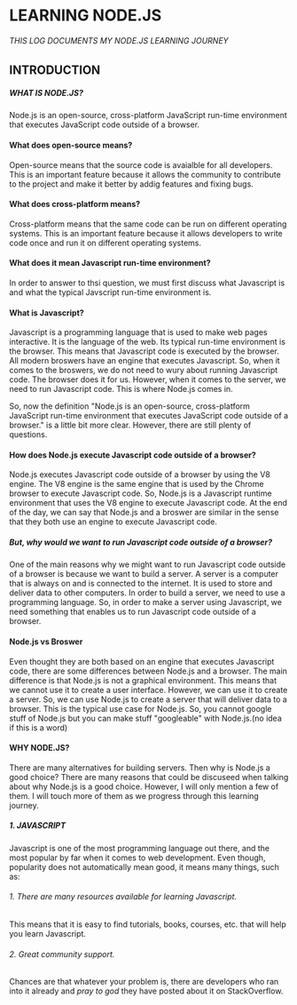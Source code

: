 # LEARNING NODE.JS

###### THIS LOG DOCUMENTS MY NODE.JS LEARNING JOURNEY

## INTRODUCTION

##### WHAT IS NODE.JS?

Node.js is an open-source, cross-platform JavaScript run-time environment that executes JavaScript code outside of a browser.

#### What does open-source means?

Open-source means that the source code is avaialble for all developers. This is an important feature because it allows the community to contribute to the project and make it better by addig features and fixing bugs.

#### What does cross-platform means?

Cross-platform means that the same code can be run on different operating systems. This is an important feature because it allows developers to write code once and run it on different operating systems.

#### What does it mean Javascript run-time environment?

In order to answer to thsi question, we must first discuss what Javascript is and what the typical Javscript run-time environment is.

#### What is Javascript?

Javascript is a programming language that is used to make web pages interactive. It is the language of the web. Its typical run-time environment is the browser. This means that Javascript code is executed by the browser. All modern broswers have an engine that executes Javascript. So, when it comes to the broswers, we do not need to wury about running Javascript code. The browser does it for us. However, when it comes to the server, we need to run Javascript code. This is where Node.js comes in.

So, now the definition "Node.js is an open-source, cross-platform JavaScript run-time environment that executes JavaScript code outside of a browser." is a little bit more clear. However, there are still plenty of questions.

#### How does Node.js execute Javascript code outside of a browser?

Node.js executes Javascript code outside of a browser by using the V8 engine. The V8 engine is the same engine that is used by the Chrome browser to execute Javascript code. So, Node.js is a Javascript runtime environment that uses the V8 engine to execute Javascript code. At the end of the day, we can say that Node.js and a broswer are similar in the sense that they both use an engine to execute Javascript code.

##### But, why would we want to run Javascript code outside of a browser?

One of the main reasons why we might want to run Javascript code outside of a browser is because we want to build a server. A server is a computer that is always on and is connected to the internet. It is used to store and deliver data to other computers. In order to build a server, we need to use a programming language. So, in order to make a server using Javascript, we need something that enables us to run Javascript code outside of a browser.

#### Node.js vs Broswer

Even thought they are both based on an engine that executes Javascript code, there are some differences between Node.js and a browser. The main difference is that Node.js is not a graphical environment. This means that we cannot use it to create a user interface. However, we can use it to create a server. So, we can use Node.js to create a server that will deliver data to a browser. This is the typical use case for Node.js. So, you cannot google stuff of Node.js but you can make stuff "googleable" with Node.js.(no idea if this is a word)

#### WHY NODE.JS?

There are many alternatives for building servers. Then why is Node.js a good choice? There are many reasons that could be discuseed when talking about why Node.js is a good choice. However, I will only mention a few of them. I will touch more of them as we progress through this learning journey.

##### 1. JAVASCRIPT

Javascript is one of the most programming language out there, and the most popular by far when it comes to web development. Even though, popularity does not automatically mean good, it means many things, such as:

###### 1. There are many resources available for learning Javascript.

This means that it is easy to find tutorials, books, courses, etc. that will help you learn Javascript.

###### 2. Great community support.

Chances are that whatever your problem is, there are developers who ran into it already and _pray to god_ they have posted about it on StackOverflow.
